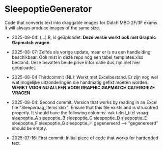 # SleepoptieGenerator
Code that converts text into draggable images for Dutch MBO 2F/3F exams. It will always produce images of the same size.

- 2025-09-04: (...).R, is geüploadet. **Deze versie werkt ook met Graphic Gapmatch vragen.**

- 2025-08-07: Zelfde als vorige update, maar er is nu een handleiding beschikbaar. Ook mist in deze repo nog een tabel_templates.xlsx bestand. Deze bevatten beide prive informatie dus zijn niet hier geüploadet.

- 2025-08-04 Thirdcommit (NL): Werkt met Excelbestand. Er zijn nog wel wat mogelijke uitzonderingen die handmatig gefixt moeten worden. **WERKT VOOR NU ALLEEN VOOR GRAPHIC GAPMATCH CATEGORIZE VRAGEN**

- 2025-08-04: Second commit. Version that works by reading in an Excel file "Sleepvraag_Items.xlsx". Ensure that this file exists and is strucutred properly. It should have the following columns: vak	tekst_titel	vraag	sleepoptie_A	sleepoptie_B	sleepoptie_C	sleepoptie_D	sleepoptie_E	sleepoptie_F	sleepoptie_G	sleepoptie_H	gegenereerd
--> "gegenereerd" should be empty.

- 2025-07-16: First commit. Initial piece of code that works for hardcoded text.
